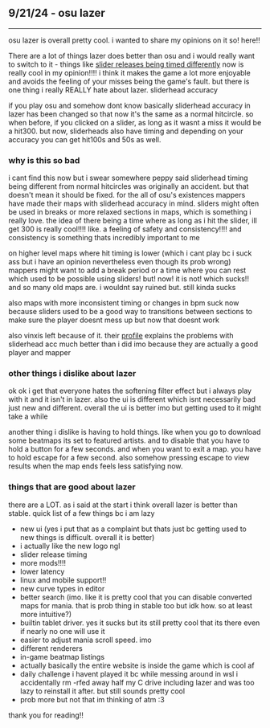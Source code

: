 ## 9/21/24 - osu lazer

---

osu lazer is overall pretty cool. i wanted to share my opinions on it so! here!!

There are a lot of things lazer does better than osu and i would really want to switch to it - things like [slider releases being timed differently](https://youtu.be/SlWKKA-ltZY?si=Od_aPGwyGdVIp4hA) now is really cool in my opinion!!!! i think it makes the game a lot more enjoyable and avoids the feeling of your misses being the game's fault. but there is one thing i really REALLY hate about lazer. sliderhead accuracy

if you play osu and somehow dont know basically sliderhead accuracy in lazer has been changed so that now it's the same as a normal hitcircle. so when before, if you clicked on a slider, as long as it wasnt a miss it would be a hit300. but now, sliderheads also have timing and depending on your accuracy you can get hit100s and 50s as well.

### why is this so bad

i cant find this now but i swear somewhere peppy said sliderhead timing being different from normal hitcircles was originally an accident. but that doesn't mean it should be fixed. for the all of osu's existences mappers have made their maps with sliderhead accuracy in mind. sliders might often be used in breaks or more relaxed sections in maps, which is something i really love. the idea of there being a time where as long as i hit the slider, ill get 300 is really cool!!!! like. a feeling of safety and consistency!!!! and consistency is something thats incredibly important to me

on higher level maps where hit timing is lower (which i cant play bc i suck ass but i have an opinion nevertheless even though its prob wrong) mappers might want to add a break period or a time where you can rest which used to be possible using sliders! but! now! it is not! which sucks!! and so many old maps are. i wouldnt say ruined but. still kinda sucks

also maps with more inconsistent timing or changes in bpm suck now because sliders used to be a good way to transitions between sections to make sure the player doesnt mess up but now that doesnt work

also vinxis left because of it. their [profile](https://osu.ppy.sh/users/4323406) explains the problems with sliderhead acc much better than i did imo because they are actually a good player and mapper

### other things i dislike about lazer

ok ok i get that everyone hates the softening filter effect but i always play with it and it isn't in lazer. also the ui is different which isnt necessarily bad just new and different. overall the ui is better imo but getting used to it might take a while

another thing i dislike is having to hold things. like when you go to download some beatmaps its set to featured artists. and to disable that you have to hold a button for a few seconds. and when you want to exit a map. you have to hold escape for a few second. also somehow pressing escape to view results when the map ends feels less satisfying now.

### things that are good about lazer

there are a LOT. as i said at the start i think overall lazer is better than stable. quick list of a few things bc i am lazy


- new ui (yes i put that as a complaint but thats just bc getting used to new things is difficult. overall it is better)
- i actually like the new logo ngl
- slider release timing
- more mods!!!!
- lower latency
- linux and mobile support!!
- new curve types in editor
- better search (imo. like it is pretty cool that you can disable converted maps for mania. that is prob thing in stable too but idk how. so at least more intuitive?)
- builtin tablet driver. yes it sucks but its still pretty cool that its there even if nearly no one will use it
- easier to adjust mania scroll speed. imo
- different renderers
- in-game beatmap listings
- actually basically the entire website is inside the game which is cool af
- daily challenge i havent played it bc while messing around in wsl i accidentally rm -rfed away half my C drive including lazer and was too lazy to reinstall it after. but still sounds pretty cool
- prob more but not that im thinking of atm :3

thank you for reading!!

